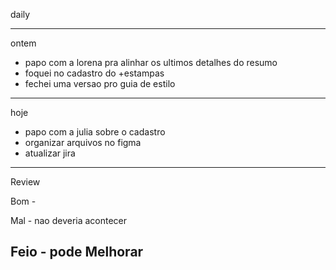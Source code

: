 daily

---

ontem
- papo com a lorena pra alinhar os ultimos detalhes do resumo
- foquei no cadastro do +estampas
- fechei uma versao pro guia de estilo

---

hoje
- papo com a julia sobre o cadastro
- organizar arquivos no figma
- atualizar jira

---



Review

Bom - 


Mal - nao deveria acontecer



Feio - pode Melhorar
- 